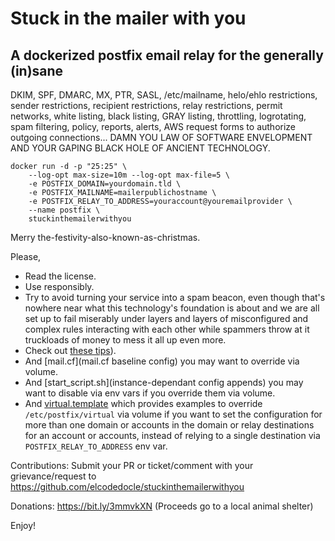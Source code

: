 Stuck in the mailer with you
============================

## A dockerized postfix email relay for the generally (in)sane

DKIM, SPF, DMARC, MX, PTR, SASL, /etc/mailname, helo/ehlo restrictions, sender restrictions, recipient restrictions, relay restrictions, permit networks, white listing, black listing, GRAY listing, throttling, logrotating, spam filtering, policy, reports, alerts, AWS request forms to authorize outgoing connections... DAMN YOU LAW OF SOFTWARE ENVELOPMENT AND YOUR GAPING BLACK HOLE OF ANCIENT TECHNOLOGY.


```
docker run -d -p "25:25" \
    --log-opt max-size=10m --log-opt max-file=5 \
    -e POSTFIX_DOMAIN=yourdomain.tld \
    -e POSTFIX_MAILNAME=mailerpublichostname \
    -e POSTFIX_RELAY_TO_ADDRESS=youraccount@youremailprovider \
    --name postfix \
    stuckinthemailerwithyou
```

Merry the-festivity-also-known-as-christmas.

Please,

 - Read the license.
 - Use responsibly. 
 - Try to avoid turning your service into a spam beacon, even though that's nowhere near what this technology's foundation is about and we are all set up to fail miserably under layers and layers of misconfigured and complex rules interacting with each other while spammers throw at it truckloads of money to mess it all up even more. 
 - Check out [these tips](postfix_safety_goals.md)).
 - And [mail.cf](mail.cf baseline config) you may want to override via volume.
 - And [start_script.sh](instance-dependant config appends) you may want to disable via env vars if you override them via volume.
 - And [virtual.template](virtual.template) which provides examples to override `/etc/postfix/virtual` via volume if you want to set the configuration for more than one domain or accounts in the domain or relay destinations for an account or accounts, instead of relying to a single destination via `POSTFIX_RELAY_TO_ADDRESS` env var.

Contributions: Submit your PR or ticket/comment with your grievance/request to https://github.com/elcodedocle/stuckinthemailerwithyou

Donations: https://bit.ly/3mmvkXN (Proceeds go to a local animal shelter)

Enjoy!

